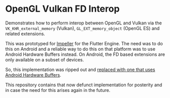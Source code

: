 # OpenGL Vulkan FD Interop

Demonstrates how to perform interop between OpenGL and Vulkan via the `VK_KHR_external_memory` (Vulkan),  `GL_EXT_memory_object` (OpenGL ES) and related extensions.

This was prototyped for [Impeller](https://github.com/flutter/engine/tree/9932f34aac4e81d95fa17e06134038ca6472a0e4/impeller#readme) for the Flutter Engine. The need was to do this on Android and a reliable way to do this on that platform was to use Android Hardware Buffers instead. On Android, the FD based extensions are only available on a subset of devices.

So, this implementation was ripped out and [replaced with one that uses Android Hardware Buffers](https://github.com/flutter/engine/pull/53966).

This repository contains that now defunct implementation for posterity and in case the need for this arises again in the future.

